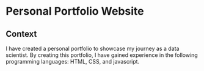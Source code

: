 # Personal Portfolio Website

## Context
I have created a personal portfolio to showcase my journey as a data scientist. By creating this portfolio, I have gained experience in the following programming languages: HTML, CSS, and javascript. 

